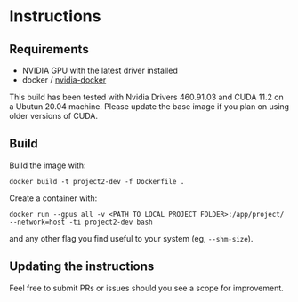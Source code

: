 # Instructions

## Requirements

* NVIDIA GPU with the latest driver installed
* docker / [nvidia-docker](https://github.com/NVIDIA/nvidia-docker)

This build has been tested with Nvidia Drivers 460.91.03 and CUDA 11.2 on a Ubutun 20.04 machine.
Please update the base image if you plan on using older versions of CUDA.

## Build
Build the image with:
```
docker build -t project2-dev -f Dockerfile .
```

Create a container with:
```
docker run --gpus all -v <PATH TO LOCAL PROJECT FOLDER>:/app/project/ --network=host -ti project2-dev bash
```
and any other flag you find useful to your system (eg, `--shm-size`).

## Updating the instructions
Feel free to submit PRs or issues should you see a scope for improvement.
